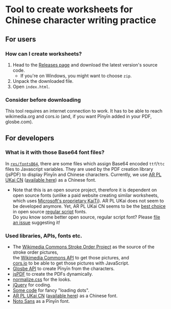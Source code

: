 # Tool to create worksheets for Chinese character writing practice
## For users
### How can I create worksheets?
1. Head to the [Releases page](https://github.com/12jr/chinese-character-worksheets/releases) and download the latest version's source code.
   *  If you're on Windows, you might want to choose `zip`.
2. Unpack the downloaded file.
3. Open `index.html`.
### Consider before downloading
This tool requires an internet connection to work. It has to be able to reach wikimedia.org and cors.io (and, if you want Pīnyīn added in your PDF, glosbe.com).
## For developers
### What is it with those Base64 font files?
In [`res/fontsB64`](res/fontsB64), there are some files which assign Base64 encoded `ttf`/`ttc` files to Javascript variables. They are used by the PDF creation library (jsPDF) to display Pīnyīn and Chinese characters.
Currently, we use [AR PL UKai CN](https://www.freedesktop.org/wiki/Software/CJKUnifonts/) ([available here](https://github.com/saiswa/free-fonts/blob/master/PCLinuxOSFonts/AR%20PL%20UKai%20CN%2C%20Regular.ttc)) as a Chinese font.
* Note that this is an open source project, therefore it is dependent on open source fonts (unlike a paid website creating similar worksheets, which uses [Microsoft's proprietary KaiTi](https://docs.microsoft.com/en-us/typography/font-list/kaiti)). AR PL UKai does not seem to be developed anymore. Yet, AR PL UKai CN seems to be the [best choice](https://en.wikipedia.org/wiki/List_of_CJK_fonts#Regular_script) in open source [regular script](https://en.wikipedia.org/wiki/Regular_script) fonts.  
   Do you know some better open source, regular script font? Please [file an issue](https://github.com/12jr/chinese-character-worksheets/issues) suggesting it!
### Used libraries, APIs, fonts etc.
*   The [Wikimedia Commons Stroke Order Project](https://commons.wikimedia.org/wiki/Commons:Stroke_Order_Project) as the source of the stroke order pictures,  
    the [Wikimedia Commons API](https://www.mediawiki.org/wiki/API:Main_page) to get those pictures, and  
    [cors.io](https://cors.io/) to be able to get those pictures with JavaScript.
*   [Glosbe API](https://glosbe.com/a-api) to create Pīnyīn from the characters.
*   [jsPDF](https://parall.ax/products/jspdf) to create the PDFs dynamically.
*   [normalize.css](https://necolas.github.io/normalize.css/) for the looks.
*   [jQuery](https://jquery.com/) for coding.
*   [Some code](https://codepen.io/vkjgr/pen/gbPaVx) for fancy "loading dots".
*   [AR PL UKai CN](https://www.freedesktop.org/wiki/Software/CJKUnifonts/) ([available here](https://github.com/saiswa/free-fonts/blob/master/PCLinuxOSFonts/AR%20PL%20UKai%20CN%2C%20Regular.ttc)) as a Chinese font.
*   [Noto Sans](https://www.google.com/get/noto/#sans-lgc) as a Pīnyīn font.
